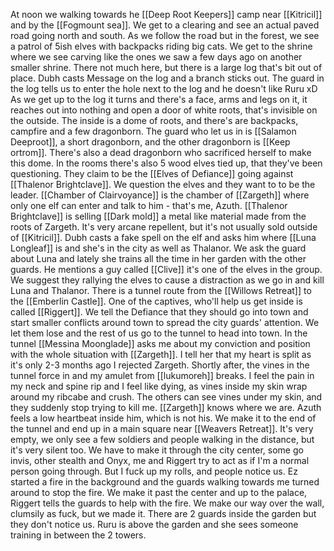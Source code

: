 At noon we walking towards he [[Deep Root Keepers]] camp near [[Kitricil]] and by the [[Fogmount sea]]. We get to a clearing and see an actual paved road going north and south. As we follow the road but in the forest, we see a patrol of 5ish elves with backpacks riding big cats.
We get to the shrine where we see carving like the ones we saw a few days ago on another smaller shrine. There not much here, but there is a large log that's bit out of place. Dubh casts Message on the log and a branch sticks out. The guard in the log tells us to enter the hole next to the log and he doesn't like Ruru xD
As we get up to the log it turns and there's a face, arms and legs on it, it reaches out into nothing and open a door of white roots, that's invisible on the outside. The inside is a dome of roots, and there's are backpacks, campfire and a few dragonborn. The guard who let us in is [[Salamon Deeproot]], a short dragonborn, and the other dragonborn is [[Keep ortrom]]. There's also a dead dragonborn who sacrificed herself to make this dome.
In the rooms there's also 5 wood elves tied up, that they've been questioning. They claim to be the [[Elves of Defiance]] going against [[Thalenor Brightclave]]. 
We question the elves and they want to to be the leader. [[Chamber of Clairvoyance]] is the chamber of [[Zargeth]] where only one elf can enter and talk to him - that's me, Azuth. [[Thalenor Brightclave]] is selling [[Dark mold]] a metal like material made from the roots of Zargeth. It's very arcane repellent, but it's not usually sold outside of [[Kitricil]]. Dubh casts a fake spell on the elf and asks him where [[Luna Longleaf]] is and she's in the city as well as Thalanor. We ask the guard about Luna and lately she trains all the time in her garden with the other guards. He mentions a guy called [[Clive]] it's one of the elves in the group. We suggest they rallying the elves to cause a distraction as we go in and kill Luna and Thalanor. There is a tunnel route from the [[Willows Retreat]] to the [[Emberlin Castle]].
One of the captives, who'll help us get inside is called [[Riggert]].
We tell the Defiance that they should go into town and start smaller conflicts around town to spread the city guards' attention.
We let them lose and the rest of us go to the tunnel to head into town. In the tunnel [[Messina Moonglade]] asks me about my conviction and position with the whole situation with [[Zargeth]]. I tell her that my heart is split as it's only 2-3 months ago I rejected Zargeth.
Shortly after, the vines in the tunnel force in and my amulet from [[lukumoreh]] breaks. I feel the pain in my neck and spine rip and I feel like dying, as vines inside my skin wrap around my ribcabe and crush. The others can see vines under my skin, and they suddenly stop trying to kill me. [[Zargeth]] knows where we are. Azuth feels a low heartbeat inside him, which is not his.
We make it to the end of the tunnel and end up in a main square near [[Weavers Retreat]]. It's very empty, we only see a few soldiers and people walking in the distance, but it's very silent too.
We have to make it through the city center, some go invis, other stealth and Onyx, me and Riggert try to act as if I'm a normal person going through. But I fuck up my rolls, and people notice us. Ez started a fire in the background and the guards walking towards me turned around to stop the fire.
We make it past the center and up to the palace, Riggert tells the guards to help with the fire. We make our way over the wall, clumsily as fuck, but we made it. There are 2 guards inside the garden but they don't notice us. Ruru is above the garden and she sees someone training in between the 2 towers.